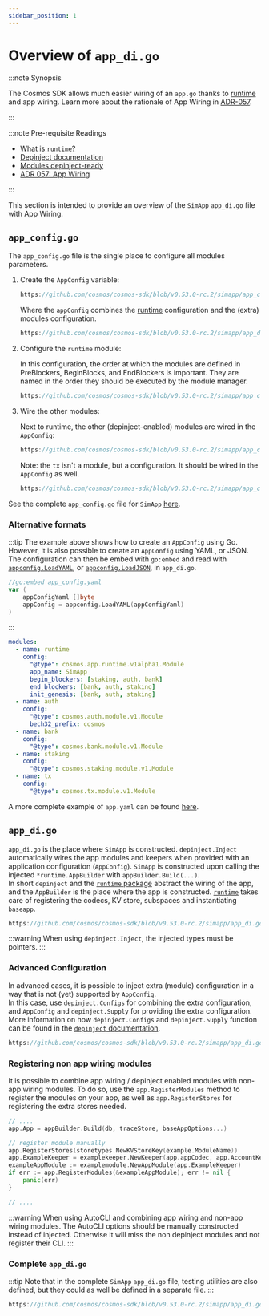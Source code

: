 ```yaml
---
sidebar_position: 1
---
```


# Overview of `app_di.go`

:::note Synopsis

The Cosmos SDK allows much easier wiring of an `app.go` thanks to [runtime](./00-runtime.md) and app wiring.
Learn more about the rationale of App Wiring in [ADR-057](../architecture/adr-057-app-wiring.md).

:::

:::note Pre-requisite Readings

* [What is `runtime`?](./00-runtime.md)
* [Depinject documentation](../packages/01-depinject.md)
* [Modules depinject-ready](../building-modules/15-depinject.md)
* [ADR 057: App Wiring](../architecture/adr-057-app-wiring.md)

:::

This section is intended to provide an overview of the `SimApp` `app_di.go` file with App Wiring.

## `app_config.go`

The `app_config.go` file is the single place to configure all modules parameters.

1. Create the `AppConfig` variable:

    ```go reference
    https://github.com/cosmos/cosmos-sdk/blob/v0.53.0-rc.2/simapp/app_config.go#L289-L303
    ```

    Where the `appConfig` combines the [runtime](./00-runtime.md) configuration and the (extra) modules configuration.

    ```go reference
    https://github.com/cosmos/cosmos-sdk/blob/v0.53.0-rc.2/simapp/app_di.go#L113-L161
    ```

2. Configure the `runtime` module:

    In this configuration, the order at which the modules are defined in PreBlockers, BeginBlocks, and EndBlockers is important.
    They are named in the order they should be executed by the module manager.

    ```go reference
    https://github.com/cosmos/cosmos-sdk/blob/v0.53.0-rc.2/simapp/app_config.go#L103-L188
    ```

3. Wire the other modules:

    Next to runtime, the other (depinject-enabled) modules are wired in the `AppConfig`:

    ```go reference
    https://github.com/cosmos/cosmos-sdk/blob/v0.53.0-rc.2/simapp/app_config.go#L103-L286
    ```

    Note: the `tx` isn't a module, but a configuration. It should be wired in the `AppConfig` as well.

    ```go reference
    https://github.com/cosmos/cosmos-sdk/blob/v0.53.0-rc.2/simapp/app_config.go#L222-L227
    ```

See the complete `app_config.go` file for `SimApp` [here](https://github.com/cosmos/cosmos-sdk/blob/v0.53.0-rc.2/simapp/app_config.go).

### Alternative formats

:::tip
The example above shows how to create an `AppConfig` using Go. However, it is also possible to create an `AppConfig` using YAML, or JSON.  
The configuration can then be embed with `go:embed` and read with [`appconfig.LoadYAML`](https://pkg.go.dev/cosmossdk.io/core/appconfig#LoadYAML), or [`appconfig.LoadJSON`](https://pkg.go.dev/cosmossdk.io/core/appconfig#LoadJSON), in `app_di.go`.

```go
//go:embed app_config.yaml
var (
    appConfigYaml []byte
    appConfig = appconfig.LoadYAML(appConfigYaml)
)
```

:::

```yaml
modules:
  - name: runtime
    config:
      "@type": cosmos.app.runtime.v1alpha1.Module
      app_name: SimApp
      begin_blockers: [staking, auth, bank]
      end_blockers: [bank, auth, staking]
      init_genesis: [bank, auth, staking]
  - name: auth
    config:
      "@type": cosmos.auth.module.v1.Module
      bech32_prefix: cosmos
  - name: bank
    config:
      "@type": cosmos.bank.module.v1.Module
  - name: staking
    config:
      "@type": cosmos.staking.module.v1.Module
  - name: tx
    config:
      "@type": cosmos.tx.module.v1.Module
```

A more complete example of `app.yaml` can be found [here](https://github.com/cosmos/cosmos-sdk/blob/release/v0.53.x/simapp/example_app.yaml).

## `app_di.go`

`app_di.go` is the place where `SimApp` is constructed. `depinject.Inject` automatically wires the app modules and keepers when provided with an application configuration (`AppConfig`). `SimApp` is constructed upon calling the injected `*runtime.AppBuilder` with `appBuilder.Build(...)`.    
In short `depinject` and the [`runtime` package](./00-runtime.md) abstract the wiring of the app, and the `AppBuilder` is the place where the app is constructed. [`runtime`](./00-runtime.md) takes care of registering the codecs, KV store, subspaces and instantiating `baseapp`.

```go reference
https://github.com/cosmos/cosmos-sdk/blob/v0.53.0-rc.2/simapp/app_di.go#L100-L270
```

:::warning
When using `depinject.Inject`, the injected types must be pointers.
:::

### Advanced Configuration

In advanced cases, it is possible to inject extra (module) configuration in a way that is not (yet) supported by `AppConfig`.  
In this case, use `depinject.Configs` for combining the extra configuration, and `AppConfig` and `depinject.Supply` for providing the extra configuration.
More information on how `depinject.Configs` and `depinject.Supply` function can be found in the [`depinject` documentation](https://pkg.go.dev/cosmossdk.io/depinject).

```go reference
https://github.com/cosmos/cosmos-sdk/blob/v0.53.0-rc.2/simapp/app_di.go#L114-L162
```

### Registering non app wiring modules

It is possible to combine app wiring / depinject enabled modules with non-app wiring modules.
To do so, use the `app.RegisterModules` method to register the modules on your app, as well as `app.RegisterStores` for registering the extra stores needed.

```go
// ....
app.App = appBuilder.Build(db, traceStore, baseAppOptions...)

// register module manually
app.RegisterStores(storetypes.NewKVStoreKey(example.ModuleName))
app.ExampleKeeper = examplekeeper.NewKeeper(app.appCodec, app.AccountKeeper.AddressCodec(), runtime.NewKVStoreService(app.GetKey(example.ModuleName)), authtypes.NewModuleAddress(govtypes.ModuleName).String())
exampleAppModule := examplemodule.NewAppModule(app.ExampleKeeper)
if err := app.RegisterModules(&exampleAppModule); err != nil {
	panic(err)
}

// ....
```

:::warning
When using AutoCLI and combining app wiring and non-app wiring modules. The AutoCLI options should be manually constructed instead of injected.
Otherwise it will miss the non depinject modules and not register their CLI.
:::

### Complete `app_di.go`

:::tip
Note that in the complete `SimApp` `app_di.go` file, testing utilities are also defined, but they could as well be defined in a separate file.
:::

```go reference
https://github.com/cosmos/cosmos-sdk/blob/v0.53.0-rc.2/simapp/app_di.go
```
